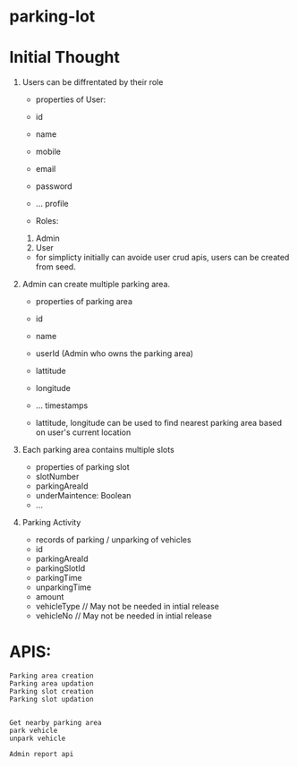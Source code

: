 # parking-lot
 
# Initial Thought
1. Users can be diffrentated by their role
    - properties of User:
    - id
    - name
    - mobile
    - email
    - password
    - ... profile

    - Roles:
    1. Admin
    2. User

    - for simplicty initially can avoide user crud apis, users can be created from seed.

2. Admin can create multiple parking area.
    - properties of parking area
    - id
    - name
    - userId (Admin who owns the parking area)
    - lattitude
    - longitude  
    - ... timestamps

    - lattitude, longitude can be used to find nearest parking area based on user's current location

3. Each parking area contains multiple slots
    - properties of parking slot
    - slotNumber
    - parkingAreaId
    - underMaintence: Boolean
    - ...

4. Parking Activity 

    - records of parking / unparking of vehicles
    - id
    - parkingAreaId
    - parkingSlotId 
    - parkingTime
    - unparkingTime
    - amount
    - vehicleType // May not be needed in intial release
    - vehicleNo // May not be needed in intial release
# APIS:

    Parking area creation
    Parking area updation
    Parking slot creation
    Parking slot updation


    Get nearby parking area
    park vehicle
    unpark vehicle

    Admin report api